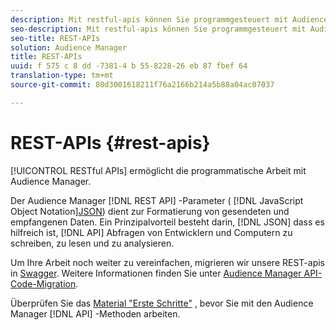 ```yaml
---
description: Mit restful-apis können Sie programmgesteuert mit Audience Manager arbeiten.
seo-description: Mit restful-apis können Sie programmgesteuert mit Audience Manager arbeiten.
seo-title: REST-APIs
solution: Audience Manager
title: REST-APIs
uuid: f 575 c 8 dd -7381-4 b 55-8228-26 eb 87 fbef 64
translation-type: tm+mt
source-git-commit: 80d3001618211f76a2166b214a5b88a04ac07037

---
```



# REST-APIs {#rest-apis}

[!UICONTROL RESTful APIs] ermöglicht die programmatische Arbeit mit Audience Manager.

Der Audience Manager [!DNL REST API] -Parameter ( [!DNL JavaScript Object Notation][JSON](https://www.json.org/)) dient zur Formatierung von gesendeten und empfangenen Daten. Ein Prinzipalvorteil besteht darin, [!DNL JSON] dass es hilfreich ist, [!DNL API] Abfragen von Entwicklern und Computern zu schreiben, zu lesen und zu analysieren.

Um Ihre Arbeit noch weiter zu vereinfachen, migrieren wir unsere REST-apis in [Swagger](https://swagger.io/solutions/api-documentation/). Weitere Informationen finden Sie unter [Audience Manager API-Code-Migration](/help/using/api/api-swagger-migration.md).

Überprüfen Sie das [Material &quot;Erste Schritte&quot;](../../api/rest-api-main/aam-api-getting-started.md#getting-started-with-rest-apis) , bevor Sie mit den Audience Manager [!DNL API] -Methoden arbeiten.